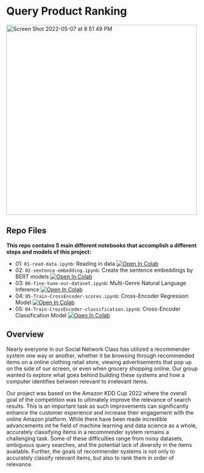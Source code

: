 # Query Product Ranking

<img width="500" alt="Screen Shot 2022-05-07 at 8 51 49 PM" src="https://user-images.githubusercontent.com/69778066/167278431-32511d2c-e993-4412-b06d-44200fabb49c.png">

## Repo Files
**This repo contains 5 main different notebooks that accomplish a different steps and models of this project:**

- 01: `01-read-data.ipynb`: Reading in data [![Open In Colab](https://colab.research.google.com/assets/colab-badge.svg)](https://colab.research.google.com/drive/1cZ7P3Xm0BYL1f-yqo-LzJl7At5ySBc7W)
- 02: `02-sentence-embedding.ipynb`: Create the sentence embeddings by BERT models [![Open In Colab](https://colab.research.google.com/assets/colab-badge.svg)](https://colab.research.google.com/drive/1fNsX-cSF1fqSTT72UWeEyAKnKrTD4miG)
- 03: `06-fine-tune-our-dataset.ipynb`: Multi-Genre Natural Language Inference [![Open In Colab](https://colab.research.google.com/assets/colab-badge.svg)](https://colab.research.google.com/drive/1RErLqYTw5IoVPjzSeBbhvGibbVCzMycD)
- 04: `05-Train-CrossEncoder-scores.ipynb`: Cross-Encoder Regression Model [![Open In Colab](https://colab.research.google.com/assets/colab-badge.svg)](https://colab.research.google.com/drive/1c5Vph8-NlBJVJLGkVYYKNBfp7_pv0jGF)
- 05: `04-Train-CrossEncoder-classification.ipynb`: Cross-Encoder Classification Model [![Open In Colab](https://colab.research.google.com/assets/colab-badge.svg)](https://colab.research.google.com/drive/1c6RH_aqJZVc2Vfg6xPlV9cWmH52nlIF_)

## Overview
Nearly everyone in our Social Network Class has utilized a recommender system one way or another, whether it be browsing through recommended items on a online clothing retail store, viewing advertisements that pop up on the side of our screen, or even when grocery shopping online. Our group wanted to explore what goes behind building these systems and how a computer identifies between relevant to irrelevant items. 

Our project was based on the Amazon KDD Cup 2022 where the overall goal of the competition was to ultimately improve the relevance of search results. This is an important task as such improvements can significantly enhance the customer experience and increase their engagement with the online Amazon platform. While there have been made incredible advancements int he field of machine learning and data science as a whole, accurately classifying items in a recommender system remains a challenging task. Some of these difficulties range from noisy datasets, ambiguous query searches, and the potential lack of diversity in the items available. Further, the goals of recommender systems is not only to accurately classify relevant items, but also to rank them in order of relevance. 

